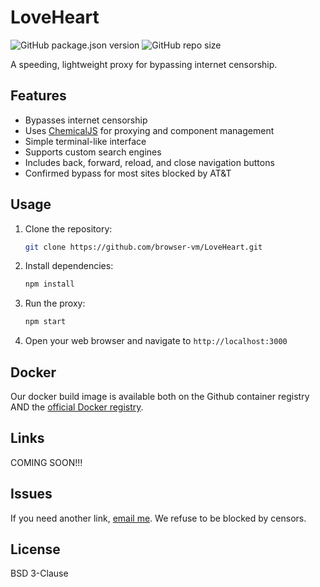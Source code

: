 # LoveHeart
![GitHub package.json version](https://img.shields.io/github/package-json/v/browser-vm/Loveheart) ![GitHub repo size](https://img.shields.io/github/repo-size/browser-vm/Loveheart)

A speeding, lightweight proxy for bypassing internet censorship.

## Features

-   Bypasses internet censorship
-   Uses [ChemicalJS](https://github.com/chemicaljs/chemical) for proxying and component management
-   Simple terminal-like interface
-   Supports custom search engines
-   Includes back, forward, reload, and close navigation buttons
-   Confirmed bypass for most sites blocked by AT&T

## Usage

1.  Clone the repository:

    ```bash
    git clone https://github.com/browser-vm/LoveHeart.git
    ```

2.  Install dependencies:

    ```bash
    npm install
    ```

3.  Run the proxy:

    ```bash
    npm start
    ```

4.  Open your web browser and navigate to `http://localhost:3000`

## Docker
Our docker build image is available both on the Github container registry AND the [official Docker registry](https://hub.docker.com/r/browservm/loveheart).

## Links
COMING SOON!!!

## Issues
If you need another link, [email me](mailto:namelessonbandlab@outlook.com). We refuse to be blocked by censors.

## License

BSD 3-Clause
